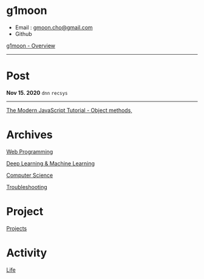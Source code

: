 # g1moon

- Email : gmoon.cho@gmail.com
- Github

[g1moon - Overview](https://github.com/g1moon)

---

# Post

**Nov 15. 2020** `dnn` `recsys`

---

[The Modern JavaScript Tutorial - Object methods,](https://www.notion.so/g1moon/The-Modern-JavaScript-Tutorial-Object-methods-this-bf8943742d0741cf8b4fe183896a5dc3)

[](https://www.notion.so/a050b99fa6994056990f66230092b369)

# Archives

[Web Programming](https://www.notion.so/Web-Programming-a894e68589e74171bb6391243e40cafd)

[Deep Learning & Machine Learning ](https://www.notion.so/Deep-Learning-Machine-Learning-2aa6327fd566420791a278d8e82fedf7)

[Computer Science](https://www.notion.so/Computer-Science-5aa34d45380b4d19b5850a419a4fbfc2)

[Troubleshooting](https://www.notion.so/49065064917341ad9608c59f6d06ccc2)

# Project

[Projects](https://www.notion.so/Projects-048562b8cd92412098f3d5df616ddef4)

# Activity

[Life](https://www.notion.so/Life-d48cf3164ed84a41bf347431b7698807)
